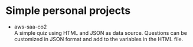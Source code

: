 # Simple personal projects 

-   aws-saa-co2<br>
    A simple quiz using HTML and JSON as data source. Questions can be customized in JSON format and add to the variables in the HTML file.
